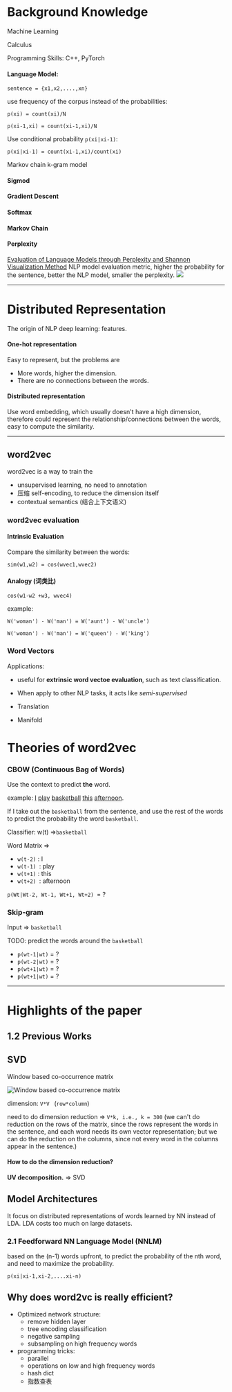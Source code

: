 # Background Knowledge

Machine Learning

Calculus

Programming Skills: C++, PyTorch

#### Language Model:

`sentence = {x1,x2,....,xn}`

use frequency of the corpus instead of the probabilities:

`p(xi) = count(xi)/N` 

`p(xi-1,xi) = count(xi-1,xi)/N`  

Use conditional probability `p(xi|xi-1)`:

`p(xi|xi-1) = count(xi-1,xi)/count(xi)` 

Markov chain k-gram model

#### Sigmod 

#### Gradient Descent

#### Softmax

#### Markov Chain 

#### Perplexity 

[Evaluation of Language Models through Perplexity and Shannon Visualization Method](https://medium.com/@gandhi.meet/evaluation-of-language-models-through-perplexity-and-shannon-visualization-method-9148fbe10bd0)
NLP model evaluation metric,  higher the probability for the sentence, better the NLP model, smaller the perplexity. 
![](https://miro.medium.com/max/439/1*vkk7LoxkmIRJgbfLs6Rddg.png)

---

# Distributed Representation 

The origin of NLP deep learning: features.

#### One-hot representation

Easy to represent, but the problems are 

- More words, higher the dimension.
- There are no connections between the words.

#### Distributed representation

Use word embedding,  which usually doesn't have a high dimension, therefore could represent the relationship/connections between the words, easy to compute the similarity.

---

## word2vec

word2vec is a way to train the 

- unsupervised learning, no need to annotation
- 压缩 self-encoding, to reduce the dimension itself
- contextual semantics (结合上下文语义)

### word2vec evaluation

#### Intrinsic Evaluation

Compare the similarity between the words:

`sim(w1,w2) = cos(wvec1,wvec2)`

#### Analogy (词类比)

`cos(w1-w2 +w3, wvec4)`

example: 

`W('woman') - W('man') = W('aunt') - W('uncle')`

`W('woman') - W('man') = W('queen') - W('king')`

### Word Vectors

Applications:

- useful for **extrinsic word vectoe evaluation**, such as text classification.

- When apply to other NLP tasks, it acts like *semi-supervised*

- Translation
- Manifold 

# Theories of word2vec

### CBOW (Continuous Bag of Words)

Use the context to predict **the** word.

example: <u>I</u> <u>play</u> <u>basketball</u> <u>this</u> <u>afternoon</u>.

If I take out the `basketball` from the sentence, and use the rest of the words to predict the probability the word `basketball`.

Classifier: w(t) =>`basketball`

Word Matrix => 

- `w(t-2)` : I
- `w(t-1) `: play
- `w(t+1)` : this
- `w(t+2) `: afternoon

`p(Wt|Wt-2, Wt-1, Wt+1, Wt+2) `= ? 

### Skip-gram

Input => `basketball`

TODO: predict the words around the `basketball`

- `p(wt-1|wt)` = ?
- `p(wt-2|wt)` = ?
- `p(wt+1|wt)` = ?
- `p(wt+1|wt)` = ?



---

# Highlights of the paper

## 1.2 Previous Works

## SVD

Window based co-occurrence matrix 

![Window based co-occurrence matrix ](https://image.slidesharecdn.com/276ntstrb68zmgaigvia-signature-4919aae08f0ae9f3256efdc5cbdacac6c2a288ad9f47715bbefcb0ae9f95eb31-poli-170419184013/95/a-panorama-of-natural-language-processing-31-638.jpg?cb=1492627773)

dimension: `V*V ` (`row*column`)

need to do dimension reduction => `V*k, i.e., k = 300` (we can't do reduction on the rows of the matrix, since the rows represent the words in the sentence, and each word needs its own vector representation; but we can do the reduction on the columns, since not every word in the columns appear in the sentence.)

#### How to do the dimension reduction?

**UV decomposition.** => SVD 

## Model Architectures

It focus on distributed representations of words learned by NN instead of LDA. LDA costs too much on large datasets.

### 2.1 Feedforward NN Language Model (NNLM)

based on the (n-1) words upfront, to predict the probability of the nth word, and need to maximize the probability. 

`p(xi|xi-1,xi-2,....xi-n)`

## Why does word2vc is really efficient?
- Optimized network structure:
  - remove hidden layer
  - tree encoding classification 
  - negative sampling
  - subsampling on high frequency words
- programming tricks:
  - parallel 
  - operations on low and high frequency words
  - hash dict
  - 指数查表

